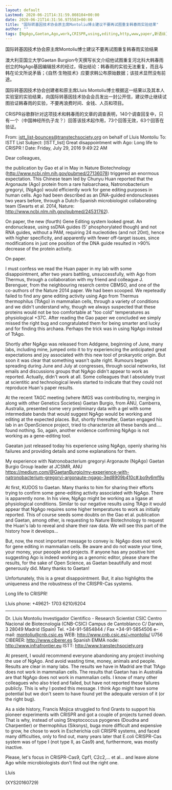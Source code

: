 ```yaml
---
layout: default
Lastmod: 2020-06-21T14:31:59.008104+00:00
date: 2020-06-21T14:31:56.975583+00:00
title: "国际转基因技术协会原主席Montoliu博士建议不要再试图重复韩春雨实验结果"
author: ""
tags: [NgAgo,Gaetan,Ago,work,CRISPR,using,editing,http,www,paper,新语丝]
---
```


国际转基因技术协会原主席Montoliu博士建议不要再试图重复韩春雨实验结果

澳大利亚国立大学Gaetan Burgion今天撰写长文介绍他试图重复河北科大韩春雨创立的NgAgo基因编辑技术的经过，得出结论：韩春雨的实验无法重复，而且与韩在论文所说矛盾；《自然·生物技术》应要求韩公布原始数据；该技术显然没有前途。

国际转基因技术协会创建者和原主席Lluis Montoliu博士根据这一结果以及其本人实验室的实验结果，向国际转基因技术协会会员发出一封公开信，建议停止继续试图验证韩春雨的实验，不要再浪费时间、金钱、人员和项目。

CRISPR谷歌群针对这项技术和韩春雨的文章的调查表明，140个调查回复中，只有一个（中国神经所仇子龙？）回答该技术起作用，73个回答无效，63个回答在验证。

From: istt_list-bounces@transtechsociety.org on behalf of Lluis Montoliu To: ISTT List Subject: [ISTT_list] Great disappointment with Ago: Long life to CRISPR ! Date: Friday, July 29, 2016 9:49:22 AM

Dear colleagues,

the publication by Gao et al in May in Nature Biotechnology (http://www.ncbi.nlm.nih.gov/pubmed/27136078) triggered an enormous expectation. This Chinese team led by Chunyu Huan reported that the Argonaute (Ago) protein from a rare haloarchaea, Natronobacterium gregoryi, (NgAgo) would efficiently work for gene editing purposes in human cells. Ago had been described as an DNA-guided endonucleases two years before, through a Dutch-Spanish microbiologist collaborating team (Swarts et al. 2014, Nature: http://www.ncbi.nlm.nih.gov/pubmed/24531762).

On paper, the new (fourth) Gene Editing system looked great. An endonuclease, using ssDNA guides (5' phosphorylated though) and not RNA guides, without a PAM, requiring 24 nucleotides (and not 20nt), hence with higher specificity, and apparently with fewer off-target issues, since modifications in just one position of the DNA guide resulted in >90% decrease of the protein activity.

On paper.

I must confess we read the Huan paper in my lab with some disappointment, after two years battling, unsuccessfully, with Ago from Thermus, through a collaboration with my friend and colleague J. Berenguer, from the neighbouring reserch centre CBMSO, and one of the co-authors of the Nature 2014 paper. We had been scooped. We repeteadly failed to find any gene editing activity using Ago from Thermus thermophilus (TtAgo) in mammalian cells, through a variety of conditions and we didn't understand why, though we always suspected that these proteins would not be too comfortable at "too cold" temperatures as physiological +37C. After reading the Gao paper we concluded we simply missed the right bug and congratulated them for being smarter and lucky and for finding this archaea. Perhaps the trick was in using NgAgo instead of TtAgo.

Shortly after NgAgo was released from Addgene, beginning of June, many labs, including mine, jumped onto it to try experiencing the anticipated great expectations and joy associated with this new tool of prokaryotic origin. But soon it was clear that something wasn't quite right. Rumours began spreading during June and July at congresses, through social networks, list emails and discussions groups that NgAgo didn't appear to work as reported. Actually, didn't work at all. Some colleagues that I absolutely trust at scientitic and technological levels started to indicate that they could not reproduce Huan's paper results.

At the recent TAGC meeting (where IMGS was contributing to, merging in along with other Genetics Societies) Gaetan Burgio, from ANU, Camberra, Australia, presented some very preliminary data with a gel with some intermediate bands that would suggest NgAgo would be working and editing at the expected places. But, shortly thereafter, Gaetan engaged his lab in an OpenScience project, tried to characterize all these bands and.... found nothing. So, again, another evidence confirming NgAgo is not working as a gene-editing tool.

Gaeatan just released today his experience using NgAgo, openly sharing his failures and providing details and some explanations for them.

My experience with Natronobacterium gregoryi Argonaute (NgAgo) Gaetan Burgio Group leader at JCSMR, ANU https://medium.com/@GaetanBurgio/my-experience-with-natronobacterium-gregoryi-argonaute-ngago-3ed8909b410c#.bo9y6mf9u

At first, KUDOS to Gaetan. Many thanks to him for sharing their efforts trying to confirm some gene-editing activity associated with NgAgo. There is apparently none. In his view, NgAgo might be working as a ligase at physiological conditions. Similar to our negative results using TtAgo it would appear that NgAgo requires some higher temperatures to work as initially reported. This of course seeds some doubts on the Gao et al. publication and Gaetan, among other, is requesting to Nature Biotechnology to request the Huan's lab to reveal and share their raw data. We will see this part of the history how it develops...

But, now, the most important message to convey is: NgAgo does not work for gene editing in mammalian cells. Be aware and do not waste your time, your money, your peoople and projects. If anyone has any positive hint suggesting Ago is indeed working as a genomic editor, please share the results, for the sake of Open Science, as Gaetan beautifully and most generously did. Many thanks to Gaetan!

Unfortunately, this is a great disappointment. But, it also highlights the uniqueness and the robustness of the CRISPR-Cas systems.

Long life to CRISPR!

Lluis phone: +49621- 1703 6210/6204

___________________________

Dr. Lluis Montoliu Investigador Cientifico - Research Scientist CSIC Centro Nacional de Biotecnologia (CNB-CSIC) Campus de Cantoblanco C/ Darwin, 3 28049 Madrid (Spain) Tel. +34-91-5854844  / Fax +34-91-5854506 e-mail: montoliu@cnb.csic.es WEB: http://www.cnb.csic.es/~montoliu/ U756 CIBERER: http://www.ciberer.es Spanish EMMA node: http://www.infrafrontier.eu ISTT: http://www.transtechsociety.org

At present, I would recommend everyone abandoning any project involving the use of NgAgo. And avoid wasting time, money, animals and people. Results are clear in many labs. The results we have in Madrid are that TtAgo does not work in mammalian cells. The results that Gaetan has in Australia are that NgAgo does not work in mammalian cells. I know of many other colleagues who also tried and failed, but have not reported these failures publicly. This is why I posted this message. I think Ago might have some potential but we don't seem to have found yet the adequate version of it (or the right bug).

As a side history, Francis Mojica struggled to find Grants to support his pioneer experiments with CRISPR and got a couple of projects turned down. That is why, instead of using Streptococcus pyogenes (Doudna and Charpentier) or thermophilus (Siksnys), buga more difficult and expensive to grow, he chose to work in Escherichia coli CRISPR systems, and faced many difficulties, only to find out, many years later that E.coli CRISPR-Cas system was of type I (not type II, as Cas9) and, furthermore, was mostly inactive.

Please, let's focus in CRISPR-Cas9, Cpf1, C2c2,... et al... and leave alone Ago while microbiologists don't find out the right one.

Lluis

(XYS20160729)

